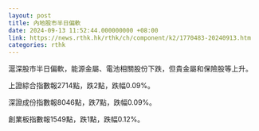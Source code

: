 ```yaml
---
layout: post
title: 內地股市半日偏軟
date: 2024-09-13 11:52:44.000000000 +08:00
link: https://news.rthk.hk/rthk/ch/component/k2/1770483-20240913.htm
categories: rthk
---
```


滬深股市半日偏軟，能源金屬、電池相關股份下跌，但貴金屬和保險股等上升。

上證綜合指數報2714點，跌2點，跌幅0.09%。

深證成份指數報8046點，跌7點，跌幅0.09%。

創業板指數報1549點，跌1點，跌幅0.12%。

